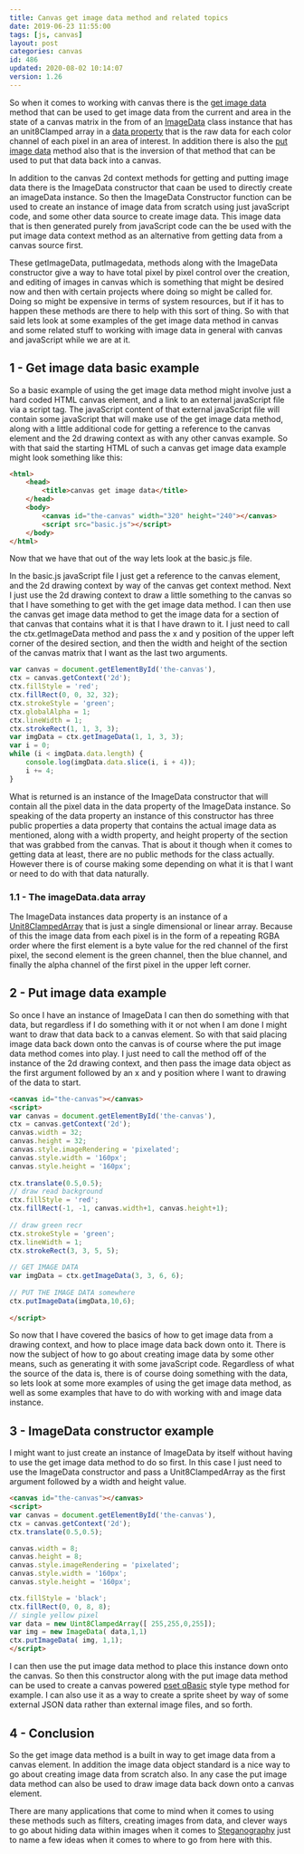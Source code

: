 ```yaml
---
title: Canvas get image data method and related topics
date: 2019-06-23 11:55:00
tags: [js, canvas]
layout: post
categories: canvas
id: 486
updated: 2020-08-02 10:14:07
version: 1.26
---
```


So when it comes to working with canvas there is the [get image data](https://developer.mozilla.org/en-US/docs/Web/API/CanvasRenderingContext2D/getImageData) method that can be used to get image data from the current and area in the state of a canvas matrix in the from of an [ImageData]([ImageData](https://developer.mozilla.org/en-US/docs/Web/API/ImageData/ImageData)) class instance that has an unit8Clamped array in a [data property](https://developer.mozilla.org/en-US/docs/Web/API/ImageData/data) that is the raw data for each color channel of each pixel in an area of interest. In addition there is also the [put image data](https://developer.mozilla.org/en-US/docs/Web/API/CanvasRenderingContext2D/putImageData) method also that is the inversion of that method that can be used to put that data back into a canvas. 

In addition to the canvas 2d context methods for getting and putting image data there is the ImageData constructor that caan be used to directly create an imageData instance. So then the ImageData Constructor function can be used to create an instance of image data from scratch using just javaScript code, and some other data source to create image data. This image data that is then generated purely from javaScript code can the be used with the put image data context method as an alternative from getting data from a canvas source first.

These getImageData, putImagedata, methods along with the ImageData constructor give a way to have total pixel by pixel control over the creation, and editing of images in canvas which is something that might be desired now and then with certain projects where doing so might be called for. Doing so might be expensive in terms of system resources, but if it has to happen these methods are there to help with this sort of thing. So with that said lets look at some examples of the get image data method in canvas and some related stuff to working with image data in general with canvas and javaScript while we are at it.

<!-- more -->

## 1 - Get image data basic example

So a basic example of using the get image data method might involve just a hard coded HTML canvas element, and a link to an external javaScript file via a script tag. The javaScript content of that external javaScript file will contain some javaScript that will make use of the get image data method, along with a little additional code for getting a reference to the canvas element and the 2d drawing context as with any other canvas example. So with that said the starting HTML of such a canvas get image data example might look something like this:

```html
<html>
    <head>
        <title>canvas get image data</title>
    </head>
    <body>
        <canvas id="the-canvas" width="320" height="240"></canvas>
        <script src="basic.js"></script>
    </body>
</html>
```

Now that we have that out of the way lets look at the basic.js file.

In the basic.js javaScript file I just get a reference to the canvas element, and the 2d drawing context by way of the canvas get context method. Next I just use the 2d drawing context to draw a little something to the canvas so that I have something to get with the get image data method. I can then use the canvas get image data method to get the image data for a section of that canvas that contains what it is that I have drawn to it. I just need to call the ctx.getImageData method and pass the x and y position of the upper left corner of the desired section, and then the width and height of the section of the canvas matrix that I want as the last two arguments.

```js
var canvas = document.getElementById('the-canvas'),
ctx = canvas.getContext('2d');
ctx.fillStyle = 'red';
ctx.fillRect(0, 0, 32, 32);
ctx.strokeStyle = 'green';
ctx.globalAlpha = 1;
ctx.lineWidth = 1;
ctx.strokeRect(1, 1, 3, 3);
var imgData = ctx.getImageData(1, 1, 3, 3);
var i = 0;
while (i < imgData.data.length) {
    console.log(imgData.data.slice(i, i + 4));
    i += 4;
}
```

What is returned is an instance of the ImageData constructor that will contain all the pixel data in the data property of the ImageData instance. So speaking of the data property an instance of this constructor has three public properties a data property that contains the actual image data as mentioned, along with a width property, and height property of the section that was grabbed from the canvas. That is about it though when it comes to getting data at least, there are no public methods for the class actually. However there is of course making some depending on what it is that I want or need to do with that data naturally.

### 1.1 - The imageData.data array

The ImageData instances data property is an instance of a [Unit8ClampedArray](https://developer.mozilla.org/en-US/docs/Web/JavaScript/Reference/Global_Objects/Uint8ClampedArray) that is just a single dimensional or linear array. Because of this the image data from each pixel is in the form of a repeating RGBA order where the first element is a byte value for the red channel of the first pixel, the second element is the green channel, then the blue channel, and finally the alpha channel of the first pixel in the upper left corner.

## 2 - Put image data example

So once I have an instance of ImageData I can then do something with that data, but regardless if I do something with it or not when I am done I might want to draw that data back to a canvas element. So with that said placing image data back down onto the canvas is of course where the put image data method comes into play. I just need to call the method off of the instance of the 2d drawing context, and then pass the image data object as the first argument followed by an x and y position where I want to drawing of the data to start.

```html
<canvas id="the-canvas"></canvas>
<script>
var canvas = document.getElementById('the-canvas'),
ctx = canvas.getContext('2d');
canvas.width = 32;
canvas.height = 32;
canvas.style.imageRendering = 'pixelated';
canvas.style.width = '160px';
canvas.style.height = '160px';
 
ctx.translate(0.5,0.5);
// draw read background
ctx.fillStyle = 'red';
ctx.fillRect(-1, -1, canvas.width+1, canvas.height+1);
 
// draw green recr
ctx.strokeStyle = 'green';
ctx.lineWidth = 1;
ctx.strokeRect(3, 3, 5, 5);
 
// GET IMAGE DATA
var imgData = ctx.getImageData(3, 3, 6, 6);
 
// PUT THE IMAGE DATA somewhere
ctx.putImageData(imgData,10,6);
 
</script>
```

So now that I have covered the basics of how to get image data from a drawing context, and how to place image data back down onto it. There is now the subject of how to go about creating image data by some other means, such as generating it with some javaScript code. Regardless of what the source of the data is, there is of course doing something with the data, so lets look at some more examples of using the get image data method, as well as some examples that have to do with working with and image data instance.

## 3 - ImageData constructor example

I might want to just create an instance of ImageData by itself without having to use the get image data method to do so first. In this case I just need to use the ImageData constructor and pass a Unit8ClampedArray as the first argument followed by a width and height value.

```html
<canvas id="the-canvas"></canvas>
<script>
var canvas = document.getElementById('the-canvas'),
ctx = canvas.getContext('2d');
ctx.translate(0.5,0.5);

canvas.width = 8;
canvas.height = 8;
canvas.style.imageRendering = 'pixelated';
canvas.style.width = '160px';
canvas.style.height = '160px';

ctx.fillStyle = 'black';
ctx.fillRect(0, 0, 8, 8);
// single yellow pixel
var data = new Uint8ClampedArray([ 255,255,0,255]);
var img = new ImageData( data,1,1)
ctx.putImageData( img, 1,1);
</script>
```

I can then use the put image data method to place this instance down onto the canvas. So then this constructor along with the put image data method can be used to create a canvas powered [pset qBasic](https://chortle.ccsu.edu/QBasic/chapter05/bc05_3.html) style type method for example. I can also use it as a way to create a sprite sheet by way of some external JSON data rather than external image files, and so forth.

## 4 - Conclusion

So the get image data method is a built in way to get image data from a canvas element. In addition the image data object standard is a nice way to go about creating image data from scratch also. In any case the put image data method can also be used to draw image data back down onto a canvas element.

There are many applications that come to mind when it comes to using these methods such as filters, creating images from data, and clever ways to go about hiding data within images when it comes to [Steganography](https://en.wikipedia.org/wiki/Steganography) just to name a few ideas when it comes to where to go from here with this.